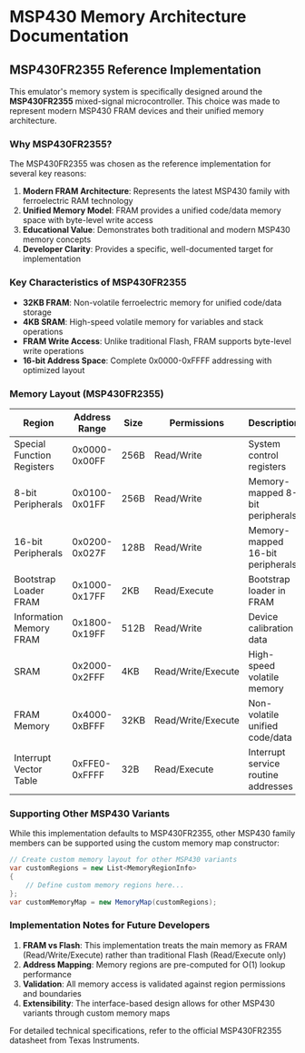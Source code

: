 # MSP430 Memory Architecture Documentation

## MSP430FR2355 Reference Implementation

This emulator's memory system is specifically designed around the **MSP430FR2355** mixed-signal microcontroller. This choice was made to represent modern MSP430 FRAM devices and their unified memory architecture.

### Why MSP430FR2355?

The MSP430FR2355 was chosen as the reference implementation for several key reasons:

1. **Modern FRAM Architecture**: Represents the latest MSP430 family with ferroelectric RAM technology
2. **Unified Memory Model**: FRAM provides a unified code/data memory space with byte-level write access
3. **Educational Value**: Demonstrates both traditional and modern MSP430 memory concepts
4. **Developer Clarity**: Provides a specific, well-documented target for implementation

### Key Characteristics of MSP430FR2355

- **32KB FRAM**: Non-volatile ferroelectric memory for unified code/data storage
- **4KB SRAM**: High-speed volatile memory for variables and stack operations
- **FRAM Write Access**: Unlike traditional Flash, FRAM supports byte-level write operations
- **16-bit Address Space**: Complete 0x0000-0xFFFF addressing with optimized layout

### Memory Layout (MSP430FR2355)

| Region | Address Range | Size | Permissions | Description |
|--------|---------------|------|-------------|-------------|
| Special Function Registers | 0x0000-0x00FF | 256B | Read/Write | System control registers |
| 8-bit Peripherals | 0x0100-0x01FF | 256B | Read/Write | Memory-mapped 8-bit peripherals |
| 16-bit Peripherals | 0x0200-0x027F | 128B | Read/Write | Memory-mapped 16-bit peripherals |
| Bootstrap Loader FRAM | 0x1000-0x17FF | 2KB | Read/Execute | Bootstrap loader in FRAM |
| Information Memory FRAM | 0x1800-0x19FF | 512B | Read/Write | Device calibration data |
| SRAM | 0x2000-0x2FFF | 4KB | Read/Write/Execute | High-speed volatile memory |
| FRAM Memory | 0x4000-0xBFFF | 32KB | Read/Write/Execute | Non-volatile unified code/data |
| Interrupt Vector Table | 0xFFE0-0xFFFF | 32B | Read/Execute | Interrupt service routine addresses |

### Supporting Other MSP430 Variants

While this implementation defaults to MSP430FR2355, other MSP430 family members can be supported using the custom memory map constructor:

```csharp
// Create custom memory layout for other MSP430 variants
var customRegions = new List<MemoryRegionInfo>
{
    // Define custom memory regions here...
};
var customMemoryMap = new MemoryMap(customRegions);
```

### Implementation Notes for Future Developers

1. **FRAM vs Flash**: This implementation treats the main memory as FRAM (Read/Write/Execute) rather than traditional Flash (Read/Execute only)
2. **Address Mapping**: Memory regions are pre-computed for O(1) lookup performance
3. **Validation**: All memory access is validated against region permissions and boundaries
4. **Extensibility**: The interface-based design allows for other MSP430 variants through custom memory maps

For detailed technical specifications, refer to the official MSP430FR2355 datasheet from Texas Instruments.